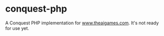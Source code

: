conquest-php
============

A Conquest PHP implementation for www.theaigames.com. It's not ready for use yet.
